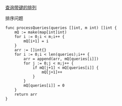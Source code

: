 [查询带键的排列](https://leetcode-cn.com/contest/weekly-contest-184/problems/queries-on-a-permutation-with-key/)

排序问题

```golang
func processQueries(queries []int, m int) []int {
	mQ := make(map[int]int)
	for i := 0;i < m;i++ {
		mQ[i+1] = i
	}
	arr := []int{}
	for i := 0;i < len(queries);i++ {
		arr = append(arr, mQ[queries[i]])
		for j := 0;j < m;j++ {
			if mQ[j+1] < mQ[queries[i]] {
				mQ[j+1]++
			}
		}
		mQ[queries[i]] = 0
	}
	return arr
}
```
